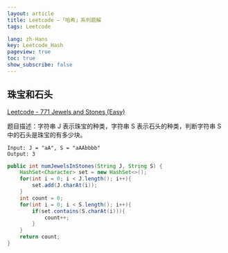 ```yaml
---
layout: article
title: Leetcode —「哈希」系列题解
tags: Leetcode

lang: zh-Hans
key: Leetcode_Hash
pageview: true
toc: true
show_subscribe: false
---
```


## 珠宝和石头

[Leetcode - 771 Jewels and Stones (Easy)](https://leetcode.com/problems/jewels-and-stones/)

题目描述：字符串 J 表示珠宝的种类，字符串 S 表示石头的种类，判断字符串 S 中的石头是珠宝的有多少块。

```
Input: J = "aA", S = "aAAbbbb"
Output: 3
```

```java
public int numJewelsInStones(String J, String S) {
    HashSet<Character> set = new HashSet<>();
    for(int i = 0; i < J.length(); i++){
        set.add(J.charAt(i));
    }
    int count = 0; 
    for(int i = 0; i < S.length(); i++){
        if(set.contains(S.charAt(i))){
            count++;
        }
    }
    return count;
}
```